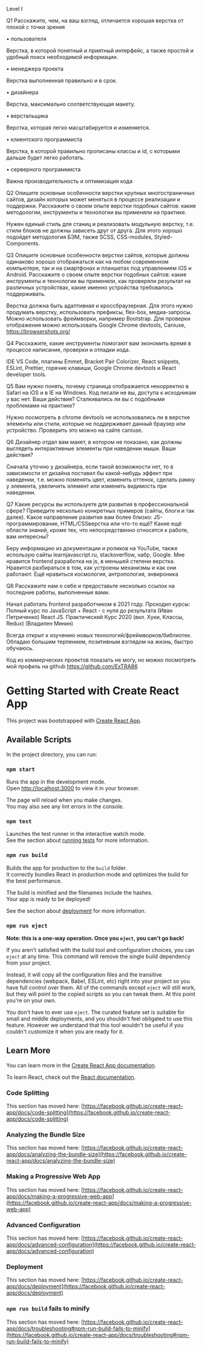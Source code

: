 Level I

Q1 Расскажите, чем, на ваш взгляд, отличается хорошая верстка от плохой с точки зрения

• пользователя

Верстка, в которой понятный и приятный интерфейс, а также простой и удобный поиск необходимой информации.

• менеджера проекта

Верстка выполненная правильно и в срок.

• дизайнера

Верстка, максимально соответствующая макету.

• верстальщика

Верстка, которая легко масштабируется и изменяется.

• клиентского программиста

Верстка, в которой правильно прописаны классы и id, с которыми дальше будет легко работать.

• серверного программиста

Важна производительность и оптимизация кода

Q2 Опишите основные особенности верстки крупных многостраничных сайтов, дизайн которых может меняться в процессе реализации и поддержки. Расскажите о своем опыте верстки подобных сайтов: какие методологии, инструменты и технологии вы применяли на практике.

Нужен единый стиль для станиц и реализовать модульную верстку, т.е. стили блоков не должны зависеть друг от друга. Для этого хорошо подойдет методология БЭМ, также SCSS, CSS-modules, Styled-Components.

Q3 Опишите основные особенности верстки сайтов, которые должны одинаково хорошо отображаться как на любом современном компьютере, так и на смартфонах и планшетах под управлением iOS и Android. Расскажите о своем опыте верстки подобных сайтов: какие инструменты и технологии вы применяли, как проверяли результат на различных устройствах, какие именно устройства требовалось поддерживать.

Верстка должна быть адаптивная и кроссбраузерная. Для этого нужно продумать верстку, использовать префиксы, flex-box, медиа-запросы. Можно использовать фреймворки, например Bootstrap. Для проверки отображения можно использовать Google Chrome devtools, Caniuse, https://browsershots.org/

Q4 Расскажите, какие инструменты помогают вам экономить время в процессе написания, проверки и отладки кода.

IDE VS Code, плагины Emmet, Bracket Pair Colorizer, React snippets, ESLint, Prettier, горячие клавиши, Google Chrome devtools и React developer tools.

Q5 Вам нужно понять, почему страница отображается некорректно в Safari на iOS и в IE на Windows. Код писали не вы, доступа к исходникам у вас нет. Ваши действия? Сталкивались ли вы с подобными проблемами на практике?

Нужно посмотреть в chrome devtools не использовались ли в верстке элементы или стили, которые не поддерживает данный браузер или устройство. Проверить это можно на сайте caniuse.

Q6 Дизайнер отдал вам макет, в котором не показано, как должны выглядеть интерактивные элементы при наведении мыши. Ваши действия?

Сначала уточню у дизайнера, если такой возможности нет, то в зависимости от дизайна поставил бы какой-нибудь эффект при наведении, т.е. можно поменять цвет, изменить оттенок, сделать рамку у элемента, увеличить элемент или изменить видимость при наведении.

Q7 Какие ресурсы вы используете для развития в профессиональной сфере? Приведите несколько конкретных примеров (сайты, блоги и так далее). Какое направление развития вам более близко: JS-программирование, HTML/CSSверстка или что-то ещё? Какие ещё области знаний, кроме тех, что непосредственно относятся к работе, вам интересны?

Беру информацию из документации и роликов на YouTube, также использую сайты learnjavascript.ru, stackoverflow, хабр, Google.
Мне нравится frontend разработка на js, в меньшей степени верстка.
Нравится разбираться в том, как устроены механизмы и как они работают. Ещё нравиться космология, антропология, энвироника

Q8 Расскажите нам о себе и предоставьте несколько ссылок на последние работы, выполненные вами.

Начал работать frontend разработчиком в 2021 году.
Проходил курсы:
Полный курс по JavaScript + React - с нуля до результата (Иван Петриченко)
React JS. Практический Курс 2020 (вкл. Хуки, Классы, Redux) (Владилен Минин)

Всегда открыт к изучению новых технологий/фреймворков/библиотек. Обладаю большим терпением, позитивным взглядом на жизнь, быстро обучаюсь.

Код из коммерческих проектов показать не могу, но можно посмотреть мой профиль на github https://github.com/ExTRA86

# Getting Started with Create React App

This project was bootstrapped with [Create React App](https://github.com/facebook/create-react-app).

## Available Scripts

In the project directory, you can run:

### `npm start`

Runs the app in the development mode.\
Open [http://localhost:3000](http://localhost:3000) to view it in your browser.

The page will reload when you make changes.\
You may also see any lint errors in the console.

### `npm test`

Launches the test runner in the interactive watch mode.\
See the section about [running tests](https://facebook.github.io/create-react-app/docs/running-tests) for more information.

### `npm run build`

Builds the app for production to the `build` folder.\
It correctly bundles React in production mode and optimizes the build for the best performance.

The build is minified and the filenames include the hashes.\
Your app is ready to be deployed!

See the section about [deployment](https://facebook.github.io/create-react-app/docs/deployment) for more information.

### `npm run eject`

**Note: this is a one-way operation. Once you `eject`, you can't go back!**

If you aren't satisfied with the build tool and configuration choices, you can `eject` at any time. This command will remove the single build dependency from your project.

Instead, it will copy all the configuration files and the transitive dependencies (webpack, Babel, ESLint, etc) right into your project so you have full control over them. All of the commands except `eject` will still work, but they will point to the copied scripts so you can tweak them. At this point you're on your own.

You don't have to ever use `eject`. The curated feature set is suitable for small and middle deployments, and you shouldn't feel obligated to use this feature. However we understand that this tool wouldn't be useful if you couldn't customize it when you are ready for it.

## Learn More

You can learn more in the [Create React App documentation](https://facebook.github.io/create-react-app/docs/getting-started).

To learn React, check out the [React documentation](https://reactjs.org/).

### Code Splitting

This section has moved here: [https://facebook.github.io/create-react-app/docs/code-splitting](https://facebook.github.io/create-react-app/docs/code-splitting)

### Analyzing the Bundle Size

This section has moved here: [https://facebook.github.io/create-react-app/docs/analyzing-the-bundle-size](https://facebook.github.io/create-react-app/docs/analyzing-the-bundle-size)

### Making a Progressive Web App

This section has moved here: [https://facebook.github.io/create-react-app/docs/making-a-progressive-web-app](https://facebook.github.io/create-react-app/docs/making-a-progressive-web-app)

### Advanced Configuration

This section has moved here: [https://facebook.github.io/create-react-app/docs/advanced-configuration](https://facebook.github.io/create-react-app/docs/advanced-configuration)

### Deployment

This section has moved here: [https://facebook.github.io/create-react-app/docs/deployment](https://facebook.github.io/create-react-app/docs/deployment)

### `npm run build` fails to minify

This section has moved here: [https://facebook.github.io/create-react-app/docs/troubleshooting#npm-run-build-fails-to-minify](https://facebook.github.io/create-react-app/docs/troubleshooting#npm-run-build-fails-to-minify)
